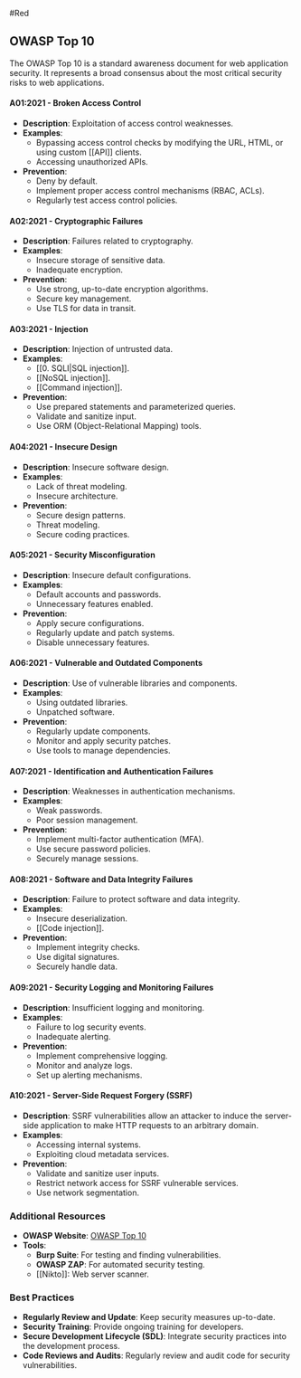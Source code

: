 #Red 
## OWASP Top 10

The OWASP Top 10 is a standard awareness document for web application security. It represents a broad consensus about the most critical security risks to web applications.

#### A01:2021 - Broken Access Control
- **Description**: Exploitation of access control weaknesses.
- **Examples**:
  - Bypassing access control checks by modifying the URL, HTML, or using custom [[API]] clients.
  - Accessing unauthorized APIs.
- **Prevention**:
  - Deny by default.
  - Implement proper access control mechanisms (RBAC, ACLs).
  - Regularly test access control policies.

#### A02:2021 - Cryptographic Failures
- **Description**: Failures related to cryptography.
- **Examples**:
  - Insecure storage of sensitive data.
  - Inadequate encryption.
- **Prevention**:
  - Use strong, up-to-date encryption algorithms.
  - Secure key management.
  - Use TLS for data in transit.

#### A03:2021 - Injection
- **Description**: Injection of untrusted data.
- **Examples**:
  - [[0. SQLI|SQL injection]].
  - [[NoSQL injection]].
  - [[Command injection]].
- **Prevention**:
  - Use prepared statements and parameterized queries.
  - Validate and sanitize input.
  - Use ORM (Object-Relational Mapping) tools.

#### A04:2021 - Insecure Design
- **Description**: Insecure software design.
- **Examples**:
  - Lack of threat modeling.
  - Insecure architecture.
- **Prevention**:
  - Secure design patterns.
  - Threat modeling.
  - Secure coding practices.

#### A05:2021 - Security Misconfiguration
- **Description**: Insecure default configurations.
- **Examples**:
  - Default accounts and passwords.
  - Unnecessary features enabled.
- **Prevention**:
  - Apply secure configurations.
  - Regularly update and patch systems.
  - Disable unnecessary features.

#### A06:2021 - Vulnerable and Outdated Components
- **Description**: Use of vulnerable libraries and components.
- **Examples**:
  - Using outdated libraries.
  - Unpatched software.
- **Prevention**:
  - Regularly update components.
  - Monitor and apply security patches.
  - Use tools to manage dependencies.

#### A07:2021 - Identification and Authentication Failures
- **Description**: Weaknesses in authentication mechanisms.
- **Examples**:
  - Weak passwords.
  - Poor session management.
- **Prevention**:
  - Implement multi-factor authentication (MFA).
  - Use secure password policies.
  - Securely manage sessions.

#### A08:2021 - Software and Data Integrity Failures
- **Description**: Failure to protect software and data integrity.
- **Examples**:
  - Insecure deserialization.
  - [[Code injection]].
- **Prevention**:
  - Implement integrity checks.
  - Use digital signatures.
  - Securely handle data.

#### A09:2021 - Security Logging and Monitoring Failures
- **Description**: Insufficient logging and monitoring.
- **Examples**:
  - Failure to log security events.
  - Inadequate alerting.
- **Prevention**:
  - Implement comprehensive logging.
  - Monitor and analyze logs.
  - Set up alerting mechanisms.

#### A10:2021 - Server-Side Request Forgery (SSRF)
- **Description**: SSRF vulnerabilities allow an attacker to induce the server-side application to make HTTP requests to an arbitrary domain.
- **Examples**:
  - Accessing internal systems.
  - Exploiting cloud metadata services.
- **Prevention**:
  - Validate and sanitize user inputs.
  - Restrict network access for SSRF vulnerable services.
  - Use network segmentation.

### Additional Resources
- **OWASP Website**: [OWASP Top 10](https://owasp.org/www-project-top-ten/)
- **Tools**:
  - **Burp Suite**: For testing and finding vulnerabilities.
  - **OWASP ZAP**: For automated security testing.
  - [[Nikto]]: Web server scanner.
  
### Best Practices
- **Regularly Review and Update**: Keep security measures up-to-date.
- **Security Training**: Provide ongoing training for developers.
- **Secure Development Lifecycle (SDL)**: Integrate security practices into the development process.
- **Code Reviews and Audits**: Regularly review and audit code for security vulnerabilities.